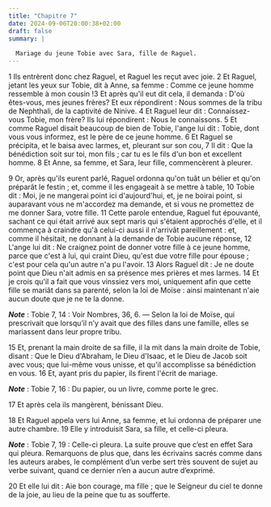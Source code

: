 ```yaml
---
title: "Chapitre 7"
date: 2024-09-06T20:00:38+02:00
draft: false
summary: |
  
  Mariage du jeune Tobie avec Sara, fille de Raguel.
---
```



1 Ils entrèrent donc chez Raguel, et Raguel les reçut avec joie. 2 Et Raguel, jetant les yeux sur Tobie, dit à Anne, sa femme : Comme ce jeune homme ressemble à mon cousin !3 Et après qu'il eut dit cela, il demanda : D'où êtes-vous, mes jeunes frères? Et eux répondirent : Nous sommes de la tribu de Nephthali, de la captivité de Ninive. 4 Et Raguel leur dit : Connaissez-vous Tobie, mon frère? Ils lui répondirent : Nous le connaissons. 5 Et comme Raguel disait beaucoup de bien de Tobie, l'ange lui dit : Tobie, dont vous vous informez, est le père de ce jeune homme. 6 Et Raguel se précipita, et le baisa avec larmes, et, pleurant sur son cou, 7 Il dit : Que la bénédiction soit sur toi, mon fils ; car tu es le fils d'un bon et excellent homme. 8 Et Anne, sa femme, et Sara, leur fille, commencèrent à pleurer.


9 Or, après qu'ils eurent parlé, Raguel ordonna qu'on tuât un bélier et qu'on préparât le festin ; et, comme il les engageait à se mettre à table, 10 Tobie dit : Moi, je ne mangerai point ici d'aujourd'hui, et, je ne boirai point, si auparavant vous ne m'accordez ma demande, et si vous ne promettez de me donner Sara, votre fille. 11 Cette parole entendue, Raguel fut épouvanté, sachant ce qui était arrivé aux sept maris qui s'étaient approchés d'elle, et il commença à craindre qu'à celui-ci aussi il n'arrivât pareillement : et, comme il hésitait, ne donnant à la demande de Tobie aucune réponse, 12 L'ange lui dit : Ne craignez point de donner votre fille à ce jeune homme, parce que c'est à lui, qui craint Dieu, qu'est due votre fille pour épouse ; c'est pour cela qu'un autre n'a pu l'avoir. 13 Alors Raguel dit : Je ne doute point que Dieu n'ait admis en sa présence mes prières et mes larmes. 14 Et je crois qu'il a fait que vous vinssiez vers moi, uniquement afin que cette fille se mariât dans sa parenté, selon la
loi de Moïse : ainsi maintenant n'aie aucun doute que je ne te la donne.

***Note*** :  Tobie 7, 14 : Voir Nombres, 36, 6. ― Selon la loi de Moïse, qui prescrivait que lorsqu’il n’y avait que des filles dans une famille, elles se mariassent dans leur propre tribu.

15 Et, prenant la main droite de sa fille, il la mit dans la main droite de Tobie, disant : Que le Dieu d'Abraham, le Dieu d'Isaac, et le Dieu de Jacob soit avec vous; que lui-même vous unisse, et qu'il accomplisse sa bénédiction en vous. 16 Et, ayant pris du papier, ils firent l'écrit de mariage.

***Note*** :  Tobie 7, 16 : Du papier, ou un livre, comme porte le grec.

17 Et après cela ils mangèrent, bénissant Dieu.


18 Et Raguel appela vers lui Anne, sa femme, et lui ordonna de préparer une autre chambre. 19 Elle y introduisit Sara, sa fille, et celle-ci pleura.

***Note*** :  Tobie 7, 19 : Celle-ci pleura. La suite prouve que c’est en effet Sara qui pleura. Remarquons de plus que, dans les écrivains sacrés comme dans les auteurs arabes, le complément d’un verbe sert très souvent de sujet au verbe suivant, quand ce dernier n’en a aucun autre d’exprimé.

20 Et elle lui dit : Aie bon courage, ma fille ; que le Seigneur du ciel te donne de la joie, au lieu de la peine que tu as soufferte.

